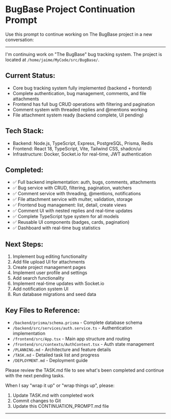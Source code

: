 # BugBase Project Continuation Prompt

Use this prompt to continue working on The BugBase project in a new conversation:

---

I'm continuing work on "The BugBase" bug tracking system. The project is located at `/home/jaime/MyCode/src/BugBase/`.

## Current Status:
- Core bug tracking system fully implemented (backend + frontend)
- Complete authentication, bug management, comments, and file attachments
- Frontend has full bug CRUD operations with filtering and pagination
- Comment system with threaded replies and @mentions working
- File attachment system ready (backend complete, UI pending)

## Tech Stack:
- Backend: Node.js, TypeScript, Express, PostgreSQL, Prisma, Redis
- Frontend: React 18, TypeScript, Vite, Tailwind CSS, shadcn/ui
- Infrastructure: Docker, Socket.io for real-time, JWT authentication

## Completed:
- ✅ Full backend implementation: auth, bugs, comments, attachments
- ✅ Bug service with CRUD, filtering, pagination, watchers
- ✅ Comment service with threading, @mentions, notifications
- ✅ File attachment service with multer, validation, storage
- ✅ Frontend bug management: list, detail, create views
- ✅ Comment UI with nested replies and real-time updates
- ✅ Complete TypeScript type system for all models
- ✅ Reusable UI components (badges, cards, pagination)
- ✅ Dashboard with real-time bug statistics

## Next Steps:
1. Implement bug editing functionality
2. Add file upload UI for attachments
3. Create project management pages
4. Implement user profile and settings
5. Add search functionality
6. Implement real-time updates with Socket.io
7. Add notification system UI
8. Run database migrations and seed data

## Key Files to Reference:
- `/backend/prisma/schema.prisma` - Complete database schema
- `/backend/src/services/auth.service.ts` - Authentication implementation
- `/frontend/src/App.tsx` - Main app structure and routing
- `/frontend/src/contexts/AuthContext.tsx` - Auth state management
- `/PLANNING.md` - Architecture and feature details
- `/TASK.md` - Detailed task list and progress
- `/DEPLOYMENT.md` - Deployment guide

Please review the TASK.md file to see what's been completed and continue with the next pending tasks.

When I say "wrap it up" or "wrap things up", please:
1. Update TASK.md with completed work
2. Commit changes to Git
3. Update this CONTINUATION_PROMPT.md file

---